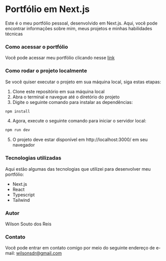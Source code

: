 # Portfólio em Next.js

Este é o meu portfólio pessoal, desenvolvido em Next.js. Aqui, você pode encontrar informações sobre mim, meus projetos e minhas habilidades técnicas

### Como acessar o portfólio

Você pode acessar meu portfólio clicando nesse [link](https://portfolio-wilsonsdr.vercel.app)

### Como rodar o projeto localmente

Se você quiser executar o projeto em sua máquina local, siga estas etapas:

1. Clone este repositório em sua máquina local
2. Abra o terminal e navegue até o diretório do projeto
3. Digite o seguinte comando para instalar as dependências:

```bash 
npm install
```
4. Agora, execute o seguinte comando para iniciar o servidor local:

```bash
npm run dev
```
5. O projeto deve estar disponível em http://localhost:3000/ em seu navegador

### Tecnologias utilizadas

Aqui estão algumas das tecnologias que utilizei para desenvolver meu portfólio:

- Next.js
- React
- Typescript
- Tailwind

### Autor

Wilson Souto dos Reis

### Contato

Você pode entrar em contato comigo por meio do seguinte endereço de e-mail: wilsonsdr@gmail.com
